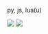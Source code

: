 py, js, lua(u)

![](https://komarev.com/ghpvc/?username=benzonati&color=80000d&label= 👁️ )
![](https://hit.yhype.me/github/profile?account_id=193747205)
